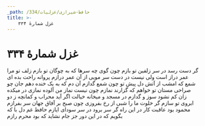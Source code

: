 ```yaml
---
_path: /حافظ-شیرازی/غزلیات/334
title: >-
    غزل شمارهٔ ۳۳۴
---
```

# غزل شمارهٔ ۳۳۴

گر دست رسد در سر زلفین تو بازم
چون گوی چه سرها که به چوگان تو بازم
زلف تو مرا عمر دراز است ولی نیست
در دست سر مویی از آن عمر درازم
پروانه راحت بده ای شمع که امشب
از آتش دل پیش تو چون شمع گدازم
آن دم که به یک خنده دهم جان چو صراحی
مستان تو خواهم که گزارند نمازم
چون نیست نماز من آلوده نمازی
در میکده زان کم نشود سوز و گدازم
در مسجد و میخانه خیالت اگر آید
محراب و کمانچه ز دو ابروی تو سازم
گر خلوت ما را شبی از رخ بفروزی
چون صبح بر آفاق جهان سر بفرازم
محمود بود عاقبت کار در این راه
گر سر برود در سر سودای ایازم
حافظ غم دل با که بگویم که در این دور
جز جام نشاید که بود محرم رازم
